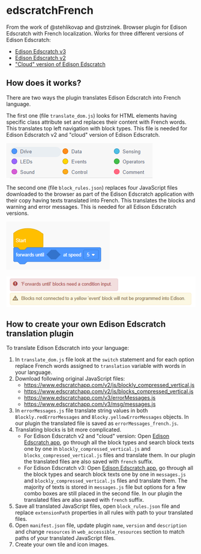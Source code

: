 # edscratchFrench
From the work of @stehlikovap and @strzinek.
Browser plugin for Edison Edscratch with French localization. Works for three different versions of Edison Edscratch:

- [Edison Edscratch v3](https://www.edscratchapp.com/v3/)
- [Edison Edscratch v2](https://www.edscratchapp.com/v2/)
- ["Cloud" version of Edison Edscratch](https://cloud.edscratchapp.com/)

## How does it works?
There are two ways the plugin translates Edison Edscratch into French language.

The first one (file `translate_dom.js`) looks for HTML elements having specific class attribute set and replaces their content with French words. This translates top left navigation with block types. This file is needed for Edison Edscratch v2 and "cloud" version of Edison Edscratch.

![Blocks navigation](./readme_images/readme_menu.png)

The second one (file `block_rules.json`) replaces four JavaScript files downloaded to the browser as part of the Edison Edscratch application with their copy having texts translated into French. This translates the blocks and warning and error messages. This is needed for all Edison Edscratch versions.

![Blocks](./readme_images/readme_blocks.png)

![Errors and warnings](./readme_images/readme_errors.png)

## How to create your own Edison Edscratch translation plugin
To translate Edison Edscratch into your language:
1. In `translate_dom.js` file look at the `switch` statement and for each option replace French words assigned to `translation` variable with words in your language.
2. Download following original JavaScript files:
   - https://www.edscratchapp.com/v2/js/blockly_compressed_vertical.js
   - https://www.edscratchapp.com/v2/js/blocks_compressed_vertical.js
   - https://www.edscratchapp.com/v3/errorMessages.js
   - https://www.edscratchapp.com/v3/msg/messages.js
3. In `errorMessages.js` file translate string values in both `Blockly.redErrorMessages` and `Blocky.yellowErrorMessages` objects. In our plugin the translated file is saved as `errorMessages_french.js`.
4. Translating blocks is bit more complicated.
   - For Edison Edscratch v2 and "cloud" version: Open [Edison Edscratch app](https://www.edscratchapp.com/v2/), go through all the block types and search block texts one by one in `blockly_compressed_vertical.js` and `blocks_compressed_vertical.js` files and translate them. In our plugin the translated files are also saved with `french` suffix.
   - For Edison Edscratch v3: Open [Edison Edscratch app](https://www.edscratchapp.com/v3/), go through all the block types and search block texts one by one in `messages.js` and `blockly_compressed_vertical.js` files and translate them. The majority of texts is stored in `messages.js` file but options for a few combo boxes are still placed in the second file. In our plugin the translated files are also saved with `french` suffix.
6. Save all translated JavaScript files, open `block_rules.json` file and replace `extensionPath` properties in all rules with path to your translated files.
7. Open `manifest.json` file, update plugin `name`, `version` and `description` and change `resources` in `web_accessible_resources` section to match paths of your translated JavaScript files.
8. Create your own tile and icon images.
